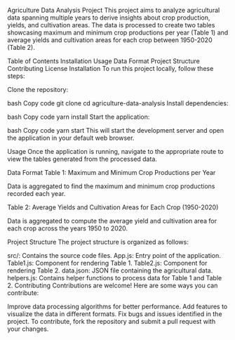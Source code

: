 Agriculture Data Analysis Project
This project aims to analyze agricultural data spanning multiple years to derive insights about crop production, yields, and cultivation areas. The data is processed to create two tables showcasing maximum and minimum crop productions per year (Table 1) and average yields and cultivation areas for each crop between 1950-2020 (Table 2).

Table of Contents
Installation
Usage
Data Format
Project Structure
Contributing
License
Installation
To run this project locally, follow these steps:

Clone the repository:

bash
Copy code
git clone <repository-url>
cd agriculture-data-analysis
Install dependencies:

bash
Copy code
yarn install
Start the application:

bash
Copy code
yarn start
This will start the development server and open the application in your default web browser.

Usage
Once the application is running, navigate to the appropriate route to view the tables generated from the processed data.

Data Format
Table 1: Maximum and Minimum Crop Productions per Year

Data is aggregated to find the maximum and minimum crop productions recorded each year.

Table 2: Average Yields and Cultivation Areas for Each Crop (1950-2020)

Data is aggregated to compute the average yield and cultivation area for each crop across the years 1950 to 2020.

Project Structure
The project structure is organized as follows:

src/: Contains the source code files.
App.js: Entry point of the application.
Table1.js: Component for rendering Table 1.
Table2.js: Component for rendering Table 2.
data.json: JSON file containing the agricultural data.
helpers.js: Contains helper functions to process data for Table 1 and Table 2.
Contributing
Contributions are welcome! Here are some ways you can contribute:

Improve data processing algorithms for better performance.
Add features to visualize the data in different formats.
Fix bugs and issues identified in the project.
To contribute, fork the repository and submit a pull request with your changes.
